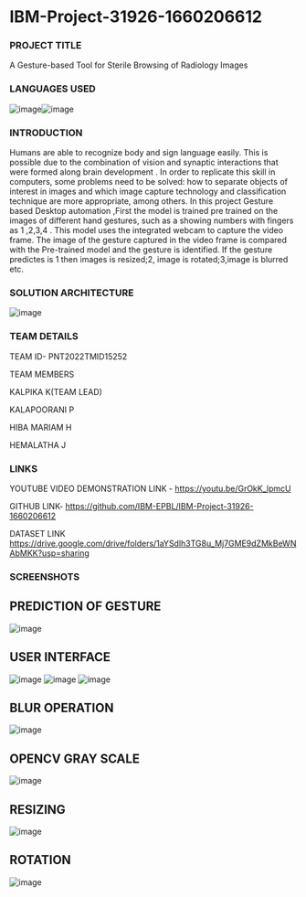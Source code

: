 # IBM-Project-31926-1660206612
### PROJECT TITLE 
A Gesture-based Tool for Sterile Browsing of Radiology Images
### LANGUAGES  USED
![image](https://user-images.githubusercontent.com/69431196/202851699-3aebf4eb-6293-4c4c-a553-6e3f77eb7614.png)![image](https://user-images.githubusercontent.com/69431196/202851600-9f4614d0-6e20-4cb0-bdf8-cd789bf2c4c4.png)

### INTRODUCTION
Humans are able to recognize body and sign language easily.
This is possible due to the combination of vision and synaptic interactions that were formed along brain development . 
In order to replicate this skill in computers, some problems need to be solved: how to separate objects of interest in images and which image capture technology and classification technique are more appropriate, among others.
In this project Gesture based Desktop automation ,First the model is trained pre trained on the images of different hand gestures, such as a showing numbers with fingers as 1 ,2,3,4 .
This model uses the integrated webcam to capture the video frame.
The image of the gesture captured in the video frame is compared with  the Pre-trained model and the gesture is identified.
If the gesture predictes is 1 then images is resized;2, image is rotated;3,image is blurred etc.


### SOLUTION ARCHITECTURE
![image](https://user-images.githubusercontent.com/69431196/202851549-6a6a5911-c316-45e0-9635-4ed1eec197e3.png)


### TEAM DETAILS 

TEAM ID- PNT2022TMID15252

TEAM MEMBERS

KALPIKA K(TEAM LEAD)

KALAPOORANI P

HIBA MARIAM H

HEMALATHA J

### LINKS

 YOUTUBE VIDEO DEMONSTRATION LINK - https://youtu.be/GrOkK_lpmcU

 GITHUB LINK- https://github.com/IBM-EPBL/IBM-Project-31926-1660206612

 DATASET LINK https://drive.google.com/drive/folders/1aYSdlh3TG8u_Mj7GME9dZMkBeWNAbMKK?usp=sharing
 
 ### SCREENSHOTS
 ## PREDICTION OF GESTURE
 ![image](https://user-images.githubusercontent.com/69431196/202853056-4283df78-5f93-471d-9ed8-00890641b016.png)
 
 ## USER INTERFACE
 ![image](https://user-images.githubusercontent.com/69431196/202852754-c97af786-dda0-42b4-af8f-005222858aff.png)
![image](https://user-images.githubusercontent.com/69431196/202852766-e6fae6e7-6f40-4941-8a57-4d43479df06c.png)
![image](https://user-images.githubusercontent.com/69431196/202852791-34209960-02ee-4159-adde-f4c4d889f339.png)

## BLUR OPERATION
![image](https://user-images.githubusercontent.com/69431196/202852972-8c714cc0-07ff-4698-bd44-9e0ce1b19a27.png)

## OPENCV GRAY SCALE
![image](https://user-images.githubusercontent.com/69431196/202853000-d6a02aed-dd32-4ff5-af5a-03546c533e31.png)
## RESIZING
![image](https://user-images.githubusercontent.com/69431196/202853071-595b38f8-5917-43ae-b1fc-9f69f6f661b5.png)
## ROTATION
![image](https://user-images.githubusercontent.com/69431196/202852990-4aca01f3-1289-4019-a340-ff4e3bf8ba8b.png)


